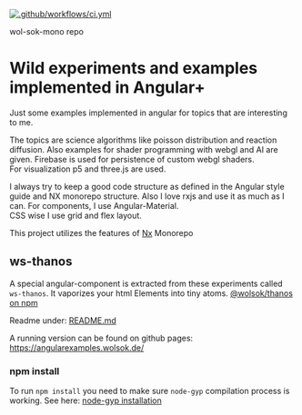 [![.github/workflows/ci.yml](https://github.com/WolfSoko/wol-sok-mono/actions/workflows/ci.yml/badge.svg)](https://github.com/WolfSoko/wol-sok-mono/actions/workflows/ci.yml)

wol-sok-mono repo
# Wild experiments and examples implemented in Angular+

Just some examples implemented in angular for topics that are interesting to me.

The topics are science algorithms like poisson distribution and reaction diffusion. Also examples for shader programming
with webgl and AI are given. Firebase is used for persistence of custom webgl shaders.  
For visualization p5 and three.js are used.

I always try to keep a good code structure as defined in the Angular style guide and NX monorepo structure. Also I love
rxjs and use it as much as I can. For components, I use Angular-Material.  
CSS wise I use grid and flex layout.

This project utilizes the features of [Nx](https://nx.dev/l/a/getting-started/intro) Monorepo

## ws-thanos

A special angular-component is extracted from these experiments called `ws-thanos`. It vaporizes your html Elements into
tiny atoms.
[@wolsok/thanos on npm](https://www.npmjs.com/package/@wolsok/thanos)

Readme under: [README.md](./libs/public/ws-thanos/README.md)

A running version can be found on github pages: https://angularexamples.wolsok.de/

### npm install
To run `npm install` you need to make sure `node-gyp` compilation process is working. See here: [node-gyp installation](https://github.com/nodejs/node-gyp#installation)
